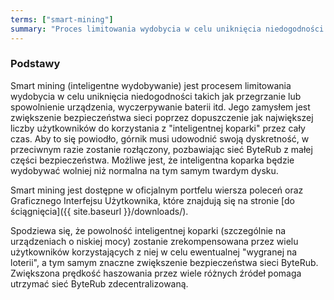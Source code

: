 ```yaml
---
terms: ["smart-mining"]
summary: "Proces limitowania wydobycia w celu uniknięcia niedogodności."
---
```


### Podstawy

Smart mining (inteligentne wydobywanie) jest procesem limitowania wydobycia w celu uniknięcia niedogodności takich jak przegrzanie lub spowolnienie urządzenia, wyczerpywanie baterii itd. Jego zamysłem jest zwiększenie bezpieczeństwa sieci poprzez dopuszczenie jak największej liczby użytkowników do korzystania z "inteligentnej koparki" przez cały czas. Aby to się powiodło, górnik musi udowodnić swoją dyskretność, w przeciwnym razie zostanie rozłączony, pozbawiając sieć ByteRub z małej części bezpieczeństwa. Możliwe jest, że inteligentna koparka będzie wydobywać wolniej niż normalna na tym samym twardym dysku.

Smart mining jest dostępne w oficjalnym portfelu wiersza poleceń oraz Graficznego Interfejsu Użytkownika, które znajdują się na stronie [do ściągnięcia]({{ site.baseurl }}/downloads/).

Spodziewa się, że powolność inteligentnej koparki (szczególnie na urządzeniach o niskiej mocy) zostanie zrekompensowana przez wielu użytkowników korzystających z niej w celu ewentualnej "wygranej na loterii", a tym samym znaczne zwiększenie bezpieczeństwa sieci ByteRub. Zwiększona prędkość haszowania przez wiele różnych źródeł pomaga utrzymać sieć ByteRub zdecentralizowaną.
